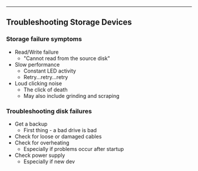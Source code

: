 
---

## Troubleshooting Storage Devices

### Storage failure symptoms

- Read/Write failure
	- "Cannot read from the source disk"
- Slow performance
	- Constant LED activity
	- Retry...retry...retry
- Loud clicking noise
	- The click of death
	- May also include grinding and scraping

### Troubleshooting disk failures
- Get a backup
	- First thing - a bad drive is bad
- Check for loose or damaged cables
- Check for overheating
	- Especially if problems occur after startup
- Check power supply
	- Especially if new dev